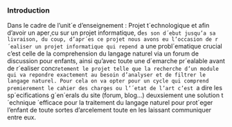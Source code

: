 ###  Introduction
Dans le cadre de l’unit´e d’enseignement : Projet t´echnologique et afin d’avoir
un aper¸cu sur un projet informatique, d`es son d´ebut jusqu’a sa livraison, du
coup, d’apr´es ce projet nous avons eu l’occasion de r´ealiser un projet informatique qui repend `a une probl´ematique crucial c’est celle de la comprehension
du langage naturel via un forum de discussion pour enfants, ainsi qu’avec toute
une d´emarche pr´ealable avant de r´ealiser concr`etement le projet telle que la
recherche d’un module qui va repondre exactement au besoin d’analyser et de
filtrer le langage naturel. Pour cela on va opter pour un cycle qui comprend premierement le cahier des charges ou l’´etat de l’art c’est `a dire les sp´ecifications
g´en´erals du site (forum, blog...) deuxsiement une solution t´echnique ´efficace
pour la traitement du langage naturel pour prot´eger l’enfant de toute sortes
d’arcelement toute en les laissant communiquer entre eux.
